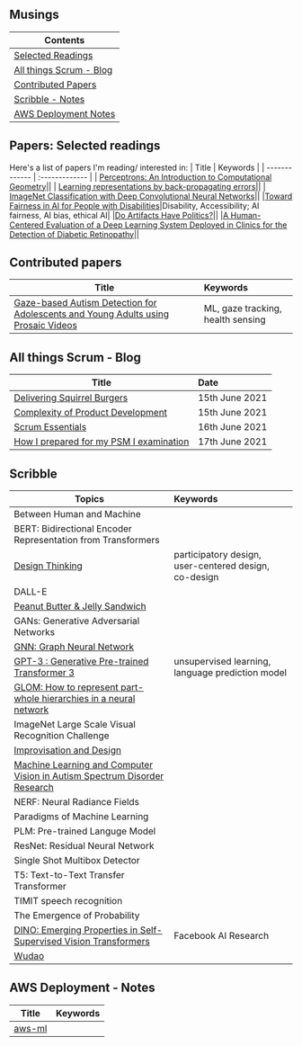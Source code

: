 ## Musings 

| Contents       | 
| ------------- |  
| [Selected Readings](https://github.com/blessinvarkey/musings#papers-selected-readings) |  
| [All things Scrum - Blog](https://github.com/blessinvarkey/musings#scrum-blog)|
| [Contributed Papers](https://github.com/blessinvarkey/musings#contributed-papers)|
| [Scribble - Notes](https://github.com/blessinvarkey/musings#scribble)|
|[AWS Deployment Notes](https://github.com/blessinvarkey/musings#deployment-notes)|

## Papers: Selected readings
Here's a list of papers I'm reading/ interested in:
| Title        | Keywords |
| ------------- | :------------- | 
| [Perceptrons: An Introduction to Computational Geometry](https://mitpress.mit.edu/books/perceptrons)||
| [Learning representations by back-propagating errors](https://www.nature.com/articles/323533a0)||
| [ImageNet Classification with Deep Convolutional Neural Networks](https://papers.nips.cc/paper/2012/file/c399862d3b9d6b76c8436e924a68c45b-Paper.pdf)||
|[Toward Fairness in AI for People with Disabilities](https://arxiv.org/abs/1907.02227)|Disability, Accessibility; AI fairness, AI bias, ethical AI|
|[Do Artifacts Have Politics?](https://nissenbaum.tech.cornell.edu/papers/Winner.pdf)||
|[A Human-Centered Evaluation of a Deep Learning System Deployed in Clinics for the Detection of Diabetic Retinopathy](https://dl.acm.org/doi/abs/10.1145/3313831.3376718)||



## Contributed papers
| Title        | Keywords |
| ------------- | :------------- | 
|[Gaze-based Autism Detection for Adolescents and Young Adults using Prosaic Videos](https://arxiv.org/pdf/2005.12951.pdf)|ML, gaze tracking, health sensing|


## All things Scrum - Blog
| Title        | Date |
| ------------- | :------------- | 
| [Delivering Squirrel Burgers](https://github.com/blessinvarkey/musings/blob/main/posts/Scrum/15-06-2021-scrum-1-squirrel-burgers.md) | 15th June 2021 | 
| [Complexity of Product Development](https://github.com/blessinvarkey/musings/blob/main/posts/Scrum/15-06-2021-complexity-of-product-development.md) | 15th June 2021 | 
| [Scrum Essentials](https://github.com/blessinvarkey/musings/blob/main/posts/Scrum/16-06-2021-scrum-essentials.md) | 16th June 2021 | 
| [How I prepared for my PSM I examination](https://github.com/blessinvarkey/musings/blob/main/posts/Scrum/17-06-2021-psm-1-certification.md)| 17th June 2021|


## Scribble
| Topics        | Keywords |
| ------------- | :------------- | 
| Between Human and Machine||
| BERT: Bidirectional Encoder Representation from Transformers ||
| [Design Thinking](https://github.com/blessinvarkey/blog/blob/main/posts/design-thinking.md)|participatory design, user-centered design, co-design |
| DALL-E | |
|[Peanut Butter & Jelly Sandwich](http://static.zerorobotics.mit.edu/docs/team-activities/ProgrammingPeanutButterAndJelly.pdf)| |
| GANs: Generative Adversarial Networks ||
| [GNN: Graph Neural Network](https://dataflowr.github.io/website/modules/graph1/) | |
| [GPT-3 : Generative Pre-trained Transformer 3](posts/GPT-3.md) | unsupervised learning, language prediction model |
| [GLOM: How to represent part-whole hierarchies in a neural network](https://arxiv.org/pdf/2102.12627.pdf)||
| ImageNet Large Scale Visual Recognition Challenge ||
| [Improvisation and Design](https://www.researchgate.net/publication/221516785_Improvisation_principles_and_techniques_for_design) ||
| [Machine Learning and Computer Vision in Autism Spectrum Disorder Research](https://github.com/blessinvarkey/blog/blob/main/posts/ml-asd.md) ||
| NERF: Neural Radiance Fields | |
| Paradigms of Machine Learning |  |
| PLM: Pre-trained Languge Model | | 
| ResNet: Residual Neural Network | | 
| Single Shot Multibox Detector | |
| T5: Text-to-Text Transfer Transformer ||
| TIMIT speech recognition ||
| The Emergence of Probability ||
| [DINO: Emerging Properties in Self-Supervised Vision Transformers](https://ai.facebook.com/blog/dino-paws-computer-vision-with-self-supervised-transformers-and-10x-more-efficient-training) |Facebook AI Research|
|[Wudao](https://en.pingwest.com/a/8693)||



## AWS Deployment - Notes
| Title        | Keywords |
| ------------- | :------------- | 
| [aws-ml](posts/aws/aws.md) ||
